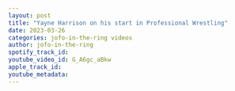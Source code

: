 ```yaml
---
layout: post
title: "Yayne Harrison on his start in Professional Wrestling"
date: 2023-03-26
categories: jofo-in-the-ring videos
author: jofo-in-the-ring
spotify_track_id: 
youtube_video_id: G_A6gc_aBkw
apple_track_id: 
youtube_metadata: 
---
```

